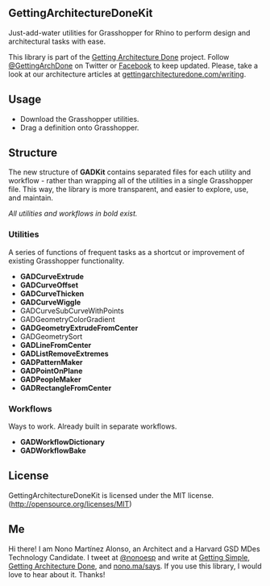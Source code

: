 ## GettingArchitectureDoneKit

Just-add-water utilities for Grasshopper for Rhino to perform design and architectural tasks with ease.

This library is part of the [Getting Architecture Done](http://www.gettingarchitecturedone.com/?utm_source=github&utm_medium=GADKit) project. Follow [@GettingArchDone](http://twitter.com/GettingArchDone) on Twitter or [Facebook](http://facebook.com/gettingarchitecturedone) to keep updated. Please, take a look at our architecture articles at [gettingarchitecturedone.com/writing](http://gettingarchitecturedone.com/writing).

## Usage

* Download the Grasshopper utilities.
* Drag a definition onto Grasshopper.

## Structure

The new structure of **GADKit** contains separated files for each utility and workflow - rather than wrapping all of the utilities in a single Grasshopper file. This way, the library is more transparent, and easier to explore, use, and maintain.

*All utilities and workflows in bold exist.*

### Utilities

A series of functions of frequent tasks as a shortcut or improvement of existing Grasshopper functionality.

* **GADCurveExtrude**
* **GADCurveOffset**
* **GADCurveThicken**
* **GADCurveWiggle**
* GADCurveSubCurveWithPoints
* GADGeometryColorGradient
* **GADGeometryExtrudeFromCenter**
* GADGeometrySort
* **GADLineFromCenter**
* **GADListRemoveExtremes**
* **GADPatternMaker**
* **GADPointOnPlane**
* **GADPeopleMaker**
* **GADRectangleFromCenter**

### Workflows

Ways to work. Already built in separate workflows.

* **GADWorkflowDictionary**
* **GADWorkflowBake**

## License

GettingArchitectureDoneKit is licensed under the MIT license. (http://opensource.org/licenses/MIT)

## Me

Hi there! I am Nono Martínez Alonso, an Architect and a Harvard GSD MDes Technology Candidate. I tweet at [@nonoesp](http://www.twitter.com/nonoesp) and write at [Getting Simple](http://gettingsimple.com), [Getting Architecture Done](http://gettingarchitecturedone.com), and [nono.ma/says](http://nono.ma/says). If you use this library, I would love to hear about it. Thanks!
